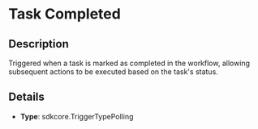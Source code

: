 
# Task Completed

## Description

Triggered when a task is marked as completed in the workflow, allowing subsequent actions to be executed based on the task's status.

## Details

- **Type**: sdkcore.TriggerTypePolling
